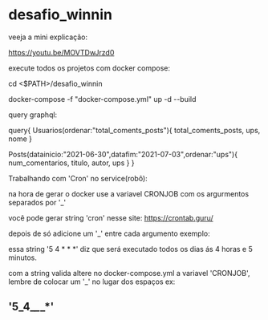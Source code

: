 ﻿# desafio_winnin
veeja a mini explicação:


https://youtu.be/MOVTDwJrzd0


execute todos os projetos com docker compose:


cd <$PATH>/desafio_winnin


docker-compose -f "docker-compose.yml" up -d --build 

query graphql:


query{
  Usuarios(ordenar:"total_coments_posts"){
    total_coments_posts,
    ups,
    nome
  }

Posts(datainicio:"2021-06-30",datafim:"2021-07-03",ordenar:"ups"){
		    num_comentarios,
    titulo,
    autor,
    ups
  }
}

Trabalhando com 'Cron' no service(robô):

na hora de gerar o docker use a variavel CRONJOB com os argurmentos separados por '_'

você pode gerar string 'cron' nesse site: https://crontab.guru/

depois de só adicione um '_' entre cada argumento exemplo:

essa string '5 4 * * *' diz que será executado todos os dias ás 4 horas e 5 minutos.

com a string valida altere no docker-compose.yml a variavel 'CRONJOB', lembre de colocar um '_' no lugar dos espaços ex:

## '5_4_*_*_*' 
